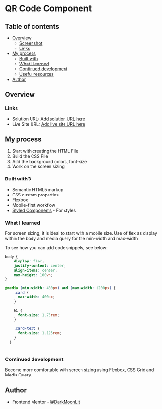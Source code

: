 # QR Code Component

## Table of contents

- [Overview](#overview)
  - [Screenshot](#screenshot)
  - [Links](#links)
- [My process](#my-process)
  - [Built with](#built-with)
  - [What I learned](#what-i-learned)
  - [Continued development](#continued-development)
  - [Useful resources](#useful-resources)
- [Author](#author)


## Overview

### Links

- Solution URL: [Add solution URL here](https://your-solution-url.com)
- Live Site URL: [Add live site URL here](https://your-live-site-url.com)

## My process
1. Start with creating the HTML File
2. Build the CSS File
3. Add the background colors, font-size
4. Work on the screen sizing

### Built with3
- Semantic HTML5 markup
- CSS custom properties
- Flexbox
- Mobile-first workflow
- [Styled Components](https://styled-components.com/) - For styles


### What I learned

For screen sizing, it is ideal to start with a mobile size.
Use of flex as display within the body and media query for the min-width and max-width

To see how you can add code snippets, see below:


```css
body {
    display: flex;
    justify-content: center;
    align-items: center;
    max-height: 100vh;
}

@media (min-width: 480px) and (max-width: 1200px) {
    .card {
      max-width: 400px;
    }
  
    h1 {
      font-size: 1.75rem;
    }
  
    .card-text {
      font-size: 1.125rem;
    }
  }
  
```

### Continued development

Become more comfortable with screen sizing using Flexbox, CSS Grid and Media Query. 


## Author

- Frontend Mentor - [@DarkMoonLit](https://www.frontendmentor.io/profile/DarkMoonLit)

